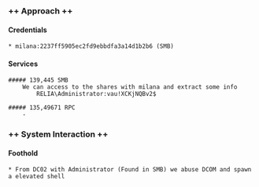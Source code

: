 ### ++ Approach ++
#### Credentials
    * milana:2237ff5905ec2fd9ebbdfa3a14d1b2b6 (SMB)

#### Services
    
    ##### 139,445 SMB
        We can access to the shares with milana and extract some info
            RELIA\Administrator:vau!XCKjNQBv2$
    
    ##### 135,49671 RPC
        -

### ++ System Interaction ++
#### Foothold  
	* From DC02 with Administrator (Found in SMB) we abuse DCOM and spawn a elevated shell